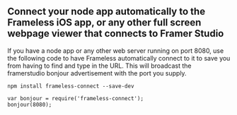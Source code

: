 ## Connect your node app automatically to the Frameless iOS app, or any other full screen webpage viewer that connects to Framer Studio

If you have a node app or any other web server running on port 8080, use the following code to have Frameless automatically connect to it to save you from having to find and type in the URL.  This will broadcast the framerstudio bonjour advertisement with the port you supply.

`npm install frameless-connect --save-dev`

```
var bonjour = require('frameless-connect');
bonjour(8080);
```
